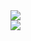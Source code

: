 

<div>
    <a href="https://solved.ac/profile/jea0716/solved">
    <img src="http://mazassumnida.wtf/api/v2/generate_badge?boj=jea0716">
<div>


<div>
    <a href="https://solved.ac/profile/jea07166/solved">
    <img src="http://mazassumnida.wtf/api/v2/generate_badge?boj=jea07166">
<div>
